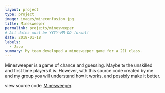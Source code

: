 ```yaml
---
layout: project
type: project
image: images/mineconfusion.jpg
title: Minesweeper
permalink: projects/minesweeper
# All dates must be YYYY-MM-DD format!
date: 2018-01-18
labels:
  - Java
summary: My team developed a minesweeper game for a 211 class. 
---
```


Minesweeper is a game of chance and guessing. Maybe to the unskilled and first time players it is. 
However, with this source code created by me and my group you will understand how it works, and possibly make it better.

view source code: [Minesweeper](http://www-ee.eng.hawaii.edu/~mmouse/about.html).



